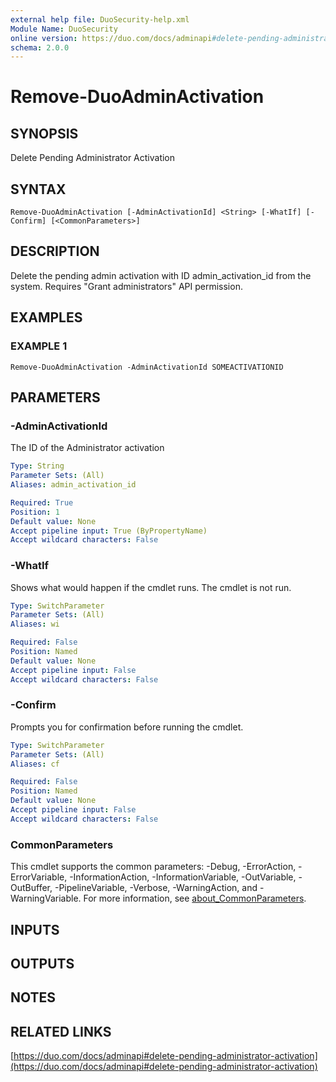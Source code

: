 ```yaml
---
external help file: DuoSecurity-help.xml
Module Name: DuoSecurity
online version: https://duo.com/docs/adminapi#delete-pending-administrator-activation
schema: 2.0.0
---
```


# Remove-DuoAdminActivation

## SYNOPSIS
Delete Pending Administrator Activation

## SYNTAX

```
Remove-DuoAdminActivation [-AdminActivationId] <String> [-WhatIf] [-Confirm] [<CommonParameters>]
```

## DESCRIPTION
Delete the pending admin activation with ID admin_activation_id from the system.
Requires "Grant administrators" API permission.

## EXAMPLES

### EXAMPLE 1
```
Remove-DuoAdminActivation -AdminActivationId SOMEACTIVATIONID
```

## PARAMETERS

### -AdminActivationId
The ID of the Administrator activation

```yaml
Type: String
Parameter Sets: (All)
Aliases: admin_activation_id

Required: True
Position: 1
Default value: None
Accept pipeline input: True (ByPropertyName)
Accept wildcard characters: False
```

### -WhatIf
Shows what would happen if the cmdlet runs.
The cmdlet is not run.

```yaml
Type: SwitchParameter
Parameter Sets: (All)
Aliases: wi

Required: False
Position: Named
Default value: None
Accept pipeline input: False
Accept wildcard characters: False
```

### -Confirm
Prompts you for confirmation before running the cmdlet.

```yaml
Type: SwitchParameter
Parameter Sets: (All)
Aliases: cf

Required: False
Position: Named
Default value: None
Accept pipeline input: False
Accept wildcard characters: False
```

### CommonParameters
This cmdlet supports the common parameters: -Debug, -ErrorAction, -ErrorVariable, -InformationAction, -InformationVariable, -OutVariable, -OutBuffer, -PipelineVariable, -Verbose, -WarningAction, and -WarningVariable. For more information, see [about_CommonParameters](http://go.microsoft.com/fwlink/?LinkID=113216).

## INPUTS

## OUTPUTS

## NOTES

## RELATED LINKS

[https://duo.com/docs/adminapi#delete-pending-administrator-activation](https://duo.com/docs/adminapi#delete-pending-administrator-activation)

